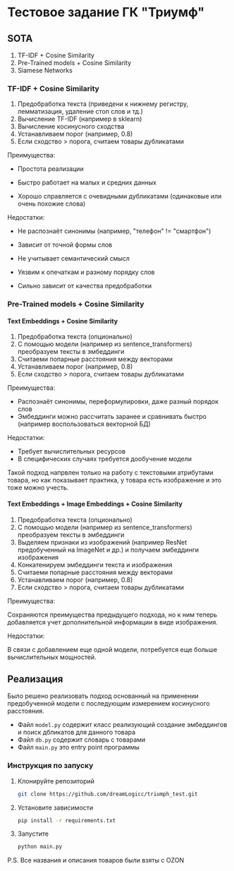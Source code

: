 # Тестовое задание ГК "Триумф"

## SOTA 

1. TF-IDF + Cosine Similarity 
2. Pre-Trained models + Cosine Similarity
3. Siamese Networks

### TF-IDF + Cosine Similarity 

1. Предобработка текста (приведени к нижнему регистру, лемматизация, удаление стоп слов и тд.)
2. Вычисление TF-IDF (например в sklearn)
3. Вычисление косинусного сходства
4. Устанавливаем порог  (например, 0.8)
5. Если сходство > порога, считаем товары дубликатами

Преимущества:
- Простота реализации

- Быстро работает на малых и средних данных

- Хорошо справляется с очевидными дубликатами (одинаковые или очень похожие слова)

Недостатки:
- Не распознаёт синонимы (например, "телефон" != "смартфон")

- Зависит от точной формы слов 

- Не учитывает семантический смысл

- Уязвим к опечаткам и разному порядку слов

- Сильно зависит от качества предобработки

### Pre-Trained models + Cosine Similarity 

#### Text Embeddings + Cosine Similarity 

1. Предобработка текста (опционально)
2. С помощью модели (например из sentence_transformers) преобразуем тексты в эмбеддинги
3. Считаеми попарные расстояния между векторами
4. Устанавливаем порог  (например, 0.8)
5. Если сходство > порога, считаем товары дубликатами

Преимущества:

- Распознаёт синонимы, переформулировки, даже разный порядок слов
- Эмбеддинги можно рассчитать заранее и сравнивать быстро (например воспользоваться векторной БД)

Недостатки:

- Требует вычислительных ресурсов
- В специфических случаях требуется дообучение модели

Такой подход напрвлен только на работу с текстовыми атрибутами товара, но как показывает практика, у товара есть изображение и это тоже можно учесть.

#### Text Embeddings + Image Embeddings + Cosine Similarity 

1. Предобработка текста (опционально)
2. С помощью модели (например из sentence_transformers) преобразуем тексты в эмбеддинги
3. Выделяем признаки из изображений (например ResNet предобученный на ImageNet и др.) и получаем эмбеддинги изображения
4. Конкатенируем эмбеддинги текста и изображения
3. Считаеми попарные расстояния между векторами
4. Устанавливаем порог  (например, 0.8)
5. Если сходство > порога, считаем товары дубликатами

Преимущества:

Сохраняются преимущества предыдущего подхода, но к ним теперь добавляется учет дополнительной информации в виде изображения.

Недостатки: 

В связи с добавлением еще одной модели, потребуется еще больше вычислительных мощностей.

## Реализация
Было решено реализовать подход основанный на применении предобученной модели с последующим измерением косинусного расстояния.

- Файл `model.py` содержит класс реализующий создание эмбеддингов и поиск дбликатов для данного товара
- Файл `db.py` содержит словарь с товарами
- Файл `main.py` это entry point программы 

### Инструкция по запуску
1. Клонируйте репозиторий 
    ```bash 
   git clone https://github.com/dreamLogicc/triumph_test.git
    ```
2. Установите зависимости
    ```bash
    pip install -r requirements.txt
   ```
3. Запустите
    ```bash
    python main.py
   ```
P.S. Все названия и описания товаров были взяты с OZON
